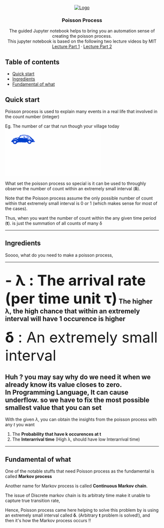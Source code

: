 <p align="center">
  <a href="https://example.com/">
    <img src="http://24.media.tumblr.com/2a36ba2a3016572f698ec19ad0051a39/tumblr_mrg3g8Nkbx1swdfc0o1_500.gif" alt="Logo" width=300 height=300>
  </a>

  <h3 align="center">Poisson Process</h3>

  <p align="center">
    The guided Jupyter notebook helps to bring you an automation sense of creating the poisson process. 
    <br>
    This jupyter notebook is based on the following two lecture videos by MIT
    <br>
    <a href="https://www.youtube.com/watch?v=jsqSScywvMc">Lecture Part 1</a>
    ·
    <a href="https://www.youtube.com/watch?v=XsYXACeIklU">Lecture Part 2</a>
  </p>
</p>


## Table of contents

- [Quick start](#quick-start)
- [Ingredients](#ingredients)
- [Fundamental of what](#Fundamental)

## Quick start

Poisson process is used to explain many events in a real life that involved in the count number (integer) 

Eg. The number of car that run though your village today
![](https://raw.githubusercontent.com/axelpale/poisson-process/HEAD/doc/cars.gif?raw=true)

What set the poisson process so special is it can be used to throughly observe the number of count within an extremely small interval (**δ**). 

Note that the Poisson process assume the only possible number of count within that extremely small interval is 0 or 1 (which makes sense for most of the cases). 

Thus, when you want the number of count within the any given time period (**t**). is just the summation of all counts of many δ 

---
## Ingredients

Soooo, what do you need to make a poisson process, 

---
<font size="15"> - **λ** : The arrival rate (per time unit τ)</font>
The higher λ, the high chance that within an extremely interval will have  1 occurence is higher
---
<font size="15"> **δ** : An extremely small interval </font>

Huh ? you may say why do we need it when we already know its value closes to zero.
<br>In Programming Language, It can cause underflow. so we have to fix the most possible smallest value that you can set
---

With the given *λ*, you can obtain the insights from the poisson process with any *t* you want

1. The **Probability that have k occurences at t**
2. The **Interarrival time** (High λ, should have low Interarrival time)

---


## Fundamental of what

One of the notable stuffs that need Poisson process as the fundamental is called **Markov process**

Another name for Markov process is called **Continuous Markov chain**.

The issue of Discrete markov chain is its arbitraty time make it unable to capture true transition rate, 

Hence, Poisson process came here helping to solve this problem by is using an extremely small interval called **δ**. (Arbitrary **t** problem is solved!), and then it's how the Markov process occurs !!

